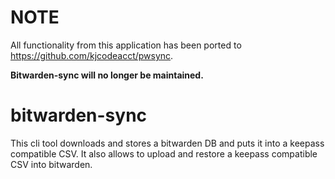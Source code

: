 # NOTE

All functionality from this application has been ported to <https://github.com/kjcodeacct/pwsync>.

**Bitwarden-sync will no longer be maintained.**

# bitwarden-sync
This cli tool downloads and stores a bitwarden DB and puts it into a keepass compatible CSV. It also allows to upload and restore a keepass compatible CSV into bitwarden.
